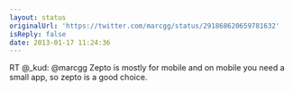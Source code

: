 ```yaml
---
layout: status
originalUrl: 'https://twitter.com/marcgg/status/291868620659781632'
isReply: false
date: 2013-01-17 11:24:36
---
```


RT @_kud: @marcgg Zepto is mostly for mobile and on mobile you need a small app, so zepto is a good choice.
